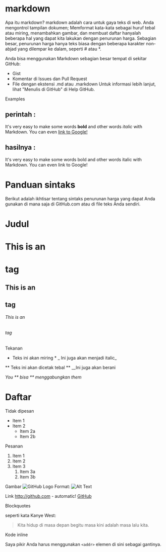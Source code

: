 # markdown

Apa itu markdown?
markdown adalah cara untuk gaya teks di web. Anda mengontrol tampilan dokumen; Memformat kata-kata sebagai huruf tebal atau miring, menambahkan gambar, dan membuat daftar hanyalah beberapa hal yang dapat kita lakukan dengan penurunan harga. Sebagian besar, penurunan harga hanya teks biasa dengan beberapa karakter non-abjad yang dilempar ke dalam, seperti # atau *.

Anda bisa menggunakan Markdown sebagian besar tempat di sekitar GitHub:
* Gist
* Komentar di Issues dan Pull Request
* File dengan ekstensi .md atau .markdown
Untuk informasi lebih lanjut, lihat "Menulis di GitHub" di Help GitHub.

Examples
## perintah :
It's very easy to make some words **bold** and other words *italic* with Markdown. You can even [link to Google!](http://google.com)
## hasilnya :
It's very easy to make some words bold and other words italic with Markdown. You can even link to Google!

# Panduan sintaks
Berikut adalah ikhtisar tentang sintaks penurunan harga yang dapat Anda gunakan di mana saja di GitHub.com atau di file teks Anda sendiri.

# Judul
# This is an <h1> tag
## This is an <h2> tag
###### This is an <h6> tag

Tekanan
* Teks ini akan miring *
_ Ini juga akan menjadi italic_

** Teks ini akan dicetak tebal **
__Ini juga akan berani

_You ** bisa ** menggabungkan them_

# Daftar

Tidak dipesan
* Item 1
* Item 2
  * Item 2a
  * Item 2b

 Pesanan
1. Item 1
1. Item 2
1. Item 3
   1. Item 3a
   1. Item 3b

Gambar
![GitHub Logo](/images/logo.png)
Format: ![Alt Text](url)

Link
http://github.com - automatic!
[GitHub](http://github.com)

Blockquotes

seperti kata Kanye West:

> Kita hidup di masa depan begitu
> masa kini adalah masa lalu kita.

Kode inline

Saya pikir Anda harus menggunakan
`<addr>` elemen di sini sebagai gantinya.

